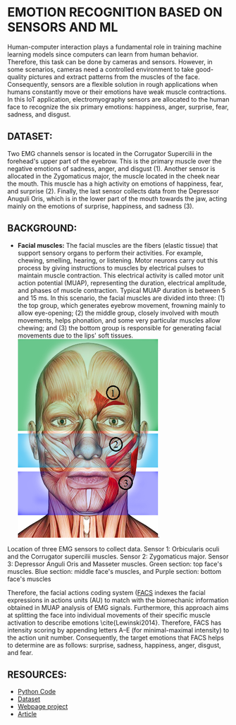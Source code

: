 # EMOTION RECOGNITION BASED ON SENSORS AND ML

Human-computer interaction plays a fundamental role in training machine learning models since computers can learn from human behavior. Therefore, this task can be done by cameras and sensors. However, in some scenarios, cameras need a controlled environment to take good-quality pictures and extract patterns from the muscles of the face. Consequently, sensors are a flexible solution in rough applications when humans constantly move or their emotions have weak muscle contractions. In this IoT application,  electromyography sensors are allocated to the human face to recognize the six primary emotions: happiness, anger, surprise, fear, sadness, and disgust. 

## DATASET: 

Two EMG channels sensor is located in the Corrugator Supercilii in the forehead's upper part of the eyebrow. This is the primary muscle over the negative emotions of sadness, anger, and disgust (1). Another sensor is allocated in the Zygomaticus major, the muscle located in the cheek near the mouth. This muscle has a high activity on emotions of happiness, fear, and surprise (2). Finally, the last sensor collects data from the Depressor Anuguli Oris, which is in the lower part of the mouth towards the jaw, acting mainly on the emotions of surprise, happiness, and sadness (3). 

## BACKGROUND:

- **Facial muscles:** The facial muscles are the fibers (elastic tissue) that support sensory organs to perform their activities. For example, chewing, smelling, hearing, or listening. Motor neurons carry out this process by giving instructions to muscles by electrical pulses to maintain muscle contraction. This electrical activity is called motor unit action potential (MUAP), representing the duration, electrical amplitude, and phases of muscle contraction. Typical MUAP duration is between 5 and 15 ms. In this scenario, the facial muscles are divided into three: (1) the top group, which generates eyebrow movement, frowning mainly to allow eye-opening; (2) the middle group, closely involved with mouth movements, helps phonation, and some very particular muscles allow chewing; and (3) the bottom group is responsible for generating facial movements due to the lips' soft tissues. ![EMG](https://github.com/puldavid87/emotion_recognition/blob/main/design_best.png). 

Location of three EMG sensors to collect data. Sensor 1:  Orbicularis oculi and the Corrugator supercilii muscles. Sensor 2:  Zygomaticus major. Sensor 3: Depressor Anguli Oris and Masseter muscles. Green section: top face's muscles. Blue section: middle face's muscles, and Purple section: bottom face's muscles

Therefore, the facial actions coding system ([FACS](https://web.archive.org/web/20110520164252/http://face-and-emotion.com/dataface/facs/description.jsp) indexes the facial expressions in actions units (AU) to match with the biomechanic information obtained in MUAP analysis of EMG signals. Furthermore, this approach aims at splitting the face into individual movements of their specific muscle activation to describe emotions \cite{Lewinski2014}. Therefore, FACS has intensity scoring by appending letters A–E (for minimal-maximal intensity) to the action unit number. Consequently, the target emotions that FACS helps to determine are as follows: surprise, sadness, happiness, anger, disgust, and fear. 

## RESOURCES:

- [Python Code](https://github.com/puldavid87/emotion_recognition/blob/main/emg_data_collection.ipynb)
- [Dataset](https://github.com/puldavid87/emotion_recognition/blob/main/emg_data.csv)
- [Webpage project](https://iot4.paulrosero-montalvo.com/emg/)
- [Article](https://iot4.paulrosero-montalvo.com/gallery/article_emg_draft.pdf)
